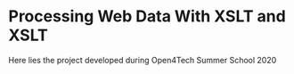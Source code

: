 # Processing Web Data With XSLT and XSLT 

Here lies the project developed during Open4Tech Summer School 2020
